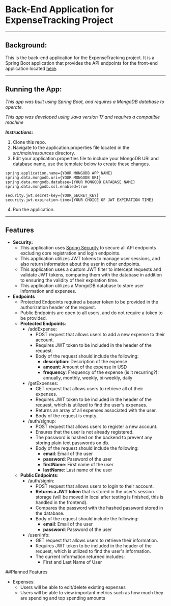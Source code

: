 # **Back-End** Application for ExpenseTracking Project

---

## Background:

This is the back-end application for the ExpenseTracking project. It is a Spring Boot application that provides the API
endpoints for the front-end application located [here](https://github.com/EvanWithaW/expensetracking-frontend).

---

## Running the App:

*This app was built using Spring Boot, and requires a MongoDB database to operate.*

*This app was developed using Java version 17 and requires a compatible machine*

***Instructions:***

1. Clone this repo.
2. Navigate to the application.properties file located in the *src/main/resources* directory.
3. Edit your application.properties file to include your MongoDB URI and database name, use the template below to create
   these changes.

~~~ 
spring.application.name={YOUR MONGODB APP NAME}
spring.data.mongodb.uri={YOUR MONGODB URI}
spring.data.mongodb.database={YOUR MONGODB DATABASE NAME}
spring.data.mongodb.ssl.enabled=true

security.jwt.secret-key={YOUR_SECRET_KEY}
security.jwt.expiration-time={YOUR CHOICE OF JWT EXPIRATION TIME}
~~~

4. Run the application.

--- 

## Features

- **Security:**
    - This application uses [Spring Security](https://spring.io/projects/spring-security) to secure all API endpoints
      excluding core registration and login endpoints.
    - This application utilizes JWT tokens to manage user sessions, and also return information about the user in other
      endpoints.
    - This application uses a custom JWT filter to intercept requests and validate JWT tokens, comparing them with the
      database in addition to ensuring the validity of their expiration time.
    - This application utilizes a MongoDB database to store user information and expenses.
- **Endpoints**
    - Protected Endpoints required a bearer token to be provided in the authorization header of the request.
    - Public Endpoints are open to all users, and do not require a token to be provided.
    - **Protected Endpoints**:
        - /addExpense:
            - POST request that allows users to add a new expense to their account.
            - Requires JWT token to be included in the header of the request.
            - Body of the request should include the following:
                - **description**: Description of the expense
                - **amount**: Amount of the expense in USD
                - **frequency**: Frequency of the expense (is it recurring?): annually, monthly, weekly, bi-weekly,
                  daily
        - /getExpenses:
            - GET request that allows users to retrieve all of their expenses.
            - Requires JWT token to be included in the header of the request, which is utilized to find the user's
              expenses.
            - Returns an array of all expenses associated with the user.
            - Body of the request is empty.
        - /auth/signup:
            - POST request that allows users to register a new account.
            - Ensures that the user is not already registered.
            - The password is hashed on the backend to prevent any storing plain text passwords on db.
            - Body of the request should include the following:
                - **email**: Email of the user
                - **password**: Password of the user
                - **firstName**: First name of the user
                - **lastName**: Last name of the user
    - **Public Endpoints**:
        - /auth/signin:
            - POST request that allows users to login to their account.
            - **Returns a JWT token** that is stored in the user's session storage (will be moved in local after testing
              is finished, this is handled in the frontend).
            - Compares the password with the hashed password stored in the database.
            - Body of the request should include the following:
                - **email**: Email of the user
                - **password**: Password of the user
        - /user/info:
            - GET request that allows users to retrieve their information.
            - Requires JWT token to be included in the header of the request, which is utilized to find the user's
              information.
            - The current information returned includes:
                - First and Last Name of User

##Planned Features

- Expenses:
  - Users will be able to edit/delete existing expenses
  - Users will be able to view important metrics such as how much they are spending and top spending amounts
    